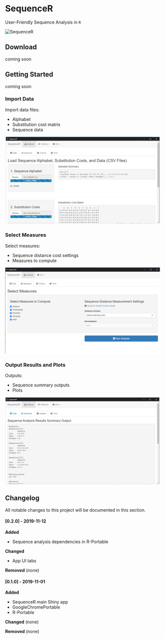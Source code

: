 **SequenceR**  
==============

User-Friendly Sequence Analysis in `R`

![SequenceR](/_img/tutorial_screenvid_analysis_v1.gif "SequenceR")

## Download

coming soon


## Getting Started

coming soon

### Import Data

Import data files:
- Alphabet
- Substitution cost matrix
- Sequence data

![Import data files](/_img/readme_analysis_data_import.png "Import data files")

### Select Measures

Select measures: 
- Sequence distance cost settings
- Measures to compute

![Measures](/_img/readme_analysis_measures.png "Measures")

### Output Results and Plots

Outputs: 
- Sequence summary outputs
- Plots

![Measures](/_img/readme_analysis_outputs.png "Measures")



## Changelog

All notable changes to this project will be documented in this section.

#### [0.2.0] - 2019-11-12
**Added**
- Sequence analysis dependencies in R-Portable

**Changed**
- App UI tabs

**Removed**
(none)


#### [0.1.0] - 2019-11-01

**Added**
- SequenceR main Shiny app
- GoogleChromePortable
- R-Portable

**Changed**
(none)

**Removed**
(none)

